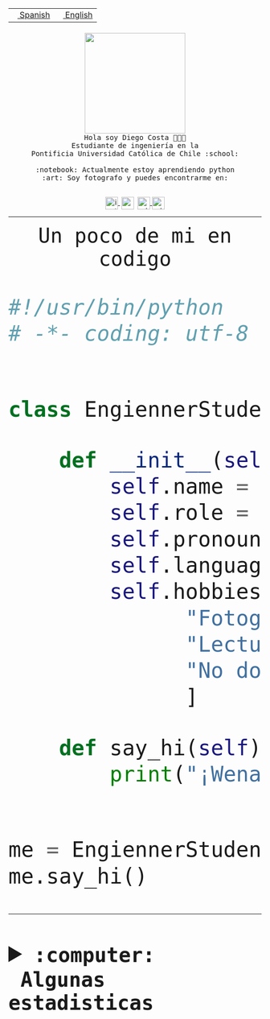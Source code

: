 <table border="0"  align="right">
 <tr><td><a href="README.md"><img src="https://upload.wikimedia.org/wikipedia/commons/thumb/8/89/Bandera_de_Espa%C3%B1a.svg/1200px-Bandera_de_Espa%C3%B1a.svg.png" height="10"> Spanish</a></td>
 <td><a href="README.en.md"><img src="https://upload.wikimedia.org/wikipedia/commons/a/a4/Flag_of_the_United_States.svg" height="10"> English</a></td></tr>
</table><br><br><br>


<p align="center">
  <img src="https://github.com/diegocostares/diegocostares/blob/main/Images/aaa2.gif?raw=true" height="200px" weight="200px">
  <br><samp>
    Hola soy Diego Costa 👨🏻‍💻<br>
    Estudiante de ingeniería en la <br>
    Pontificia Universidad Católica de Chile :school:<br>
  <br>
    :notebook: Actualmente estoy aprendiendo python <br>
    :art: Soy fotografo y puedes encontrarme en: <br>
  <br></samp>
  
</p>

<p align="center">
   <a href="https://instagram.com/diegocosta_no" target="blank">
    <img 
    align="center" src="https://cdn.jsdelivr.net/npm/simple-icons@3.0.1/icons/instagram.svg" alt="instagram" height="25px" width="25px" />
  </a>
  <a style="border: 3px solid; color: white;"href="https://t.me/diegocosta_no" target="blank">
  <img
  align="center" alt="Telegram" width="25px" src="https://icons-for-free.com/iconfiles/png/512/Telegram-1324888767380505522.png" />
</a>
<a href="https://api.whatsapp.com/send?phone=56971897835&text=Hola!" target="blank">
  <img
  align="center" alt="wtsp" width="25px" src="https://img.icons8.com/pastel-glyph/2x/whatsapp--v2.png" />
</a>
<a href="https://www.linkedin.com/in/diego-costa-786249213/" target="blank">
  <img
  align="center" alt="wtsp" width="25px" src="https://img.icons8.com/metro/452/linkedin.png" />
</a>

  </a>
</p>

---


<p align="center"><font size="25"><samp>Un poco de mi en codigo</samp></front></p>


```python
#!/usr/bin/python
# -*- coding: utf-8 -*-


class EngiennerStudent:

    def __init__(self):
        self.name = "Diego Costa"
        self.role = "Estudiante"
        self.pronouns = "he/him"
        self.language_spoken = ["es_CL", "en_US"]
        self.hobbies = [
              "Fotografia",
              "Lectura",
              "No dormir",
              ]

    def say_hi(self):
        print("¡Wena mundo!")


me = EngiennerStudent()
me.say_hi()
```
---
<details>
  <summary><b><samp>:computer: &nbsp;Algunas estadisticas</samp></b></summary>
  <br/></p>

<!--START_SECTION:waka-->
![Code Time](http://img.shields.io/badge/Code%20Time-1%2C181%20hrs%2013%20mins-blue)

📅 **Soy más productivo los Martes** 

```text
Lunes                    699 commits         ████░░░░░░░░░░░░░░░░░░░░░   15.22 % 
Martes                   881 commits         █████░░░░░░░░░░░░░░░░░░░░   19.18 % 
Miércoles                565 commits         ███░░░░░░░░░░░░░░░░░░░░░░   12.30 % 
Jueves                   709 commits         ████░░░░░░░░░░░░░░░░░░░░░   15.44 % 
Viernes                  675 commits         ████░░░░░░░░░░░░░░░░░░░░░   14.70 % 
Sábado                   391 commits         ██░░░░░░░░░░░░░░░░░░░░░░░   08.51 % 
Domingo                  673 commits         ████░░░░░░░░░░░░░░░░░░░░░   14.65 % 
```


📊 **Esta semana me dediqué a** 

```text
🐱‍💻 Proyectos: 
T0-SyR                   13 hrs 41 mins      ██████████████░░░░░░░░░░░   57.22 % 
tarea-1-diegocostares    9 hrs 36 mins       ██████████░░░░░░░░░░░░░░░   40.18 % 
practisely               24 mins             ░░░░░░░░░░░░░░░░░░░░░░░░░   01.68 % 
T3                       3 mins              ░░░░░░░░░░░░░░░░░░░░░░░░░   00.26 % 
T0v2                     3 mins              ░░░░░░░░░░░░░░░░░░░░░░░░░   00.26 % 
```


 Last Updated on 17/09/2023 18:33:14 UTC
<!--END_SECTION:waka-->
  
  

<p align="center"> <img src="https://github-readme-stats.vercel.app/api?username=diegocostares&show_icons=true&theme=ayu-mirage" alt="abhisheknaiidu" /></p>
 
</details>
